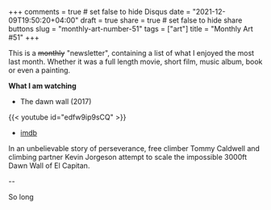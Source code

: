 +++
comments = true	# set false to hide Disqus
date = "2021-12-09T19:50:20+04:00"
draft = true
share = true	# set false to hide share buttons
slug = "monthly-art-number-51"
tags = ["art"]
title = "Monthly Art #51"
+++

This is a ~~monthly~~ "newsletter", containing a list of what I enjoyed the most
last month. Whether it was a full length movie, short film, music album, book
or even a painting.

<!--more-->

**What I am watching**

* The dawn wall (2017)

{{< youtube id="edfw9ip9sCQ" >}}

  - [imdb](https://www.imdb.com/title/tt7286916/)

In an unbelievable story of perseverance, free climber Tommy
Caldwell and climbing partner Kevin Jorgeson attempt to scale
the impossible 3000ft Dawn Wall of El Capitan.

--

So long
